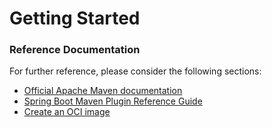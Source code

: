 # Getting Started

### Reference Documentation
For further reference, please consider the following sections:

* [Official Apache Maven documentation](https://maven.apache.org/guides/index.html)
* [Spring Boot Maven Plugin Reference Guide](https://docs.spring.io/spring-boot/docs/2.5.6-SNAPSHOT/maven-plugin/reference/html/)
* [Create an OCI image](https://docs.spring.io/spring-boot/docs/2.5.6-SNAPSHOT/maven-plugin/reference/html/#build-image)

